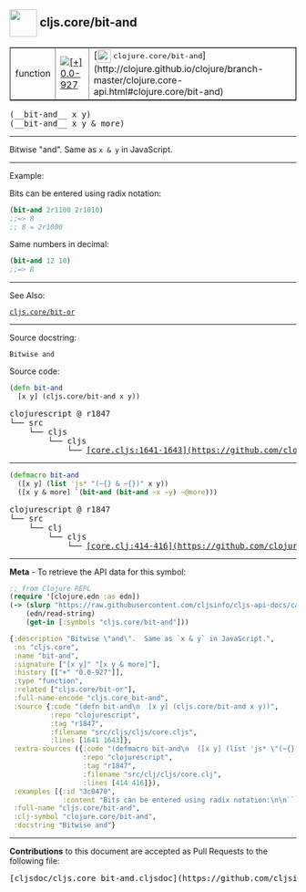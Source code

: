 ## <img width="48px" valign="middle" src="http://i.imgur.com/Hi20huC.png"> cljs.core/bit-and

 <table border="1">
<tr>

<td>function</td>
<td><a href="https://github.com/cljsinfo/cljs-api-docs/tree/0.0-927"><img valign="middle" alt="[+] 0.0-927" src="https://img.shields.io/badge/+-0.0--927-lightgrey.svg"></a> </td>
<td>
[<img height="24px" valign="middle" src="http://i.imgur.com/1GjPKvB.png"> <samp>clojure.core/bit-and</samp>](http://clojure.github.io/clojure/branch-master/clojure.core-api.html#clojure.core/bit-and)
</td>
</tr>
</table>

 <samp>
(__bit-and__ x y)<br>
</samp>
 <samp>
(__bit-and__ x y & more)<br>
</samp>

---

Bitwise "and".  Same as `x & y` in JavaScript.

---

Example:

Bits can be entered using radix notation:

```clj
(bit-and 2r1100 2r1010)
;;=> 8
;; 8 = 2r1000
```

Same numbers in decimal:

```clj
(bit-and 12 10)
;;=> 8
```

---

See Also:

[`cljs.core/bit-or`](cljs.core_bit-or.md)<br>

---

Source docstring:

```
Bitwise and
```

Source code:

```clj
(defn bit-and
  [x y] (cljs.core/bit-and x y))
```

 <pre>
clojurescript @ r1847
└── src
    └── cljs
        └── cljs
            └── <ins>[core.cljs:1641-1643](https://github.com/clojure/clojurescript/blob/r1847/src/cljs/cljs/core.cljs#L1641-L1643)</ins>
</pre>


---

```clj
(defmacro bit-and
  ([x y] (list 'js* "(~{} & ~{})" x y))
  ([x y & more] `(bit-and (bit-and ~x ~y) ~@more)))
```

 <pre>
clojurescript @ r1847
└── src
    └── clj
        └── cljs
            └── <ins>[core.clj:414-416](https://github.com/clojure/clojurescript/blob/r1847/src/clj/cljs/core.clj#L414-L416)</ins>
</pre>

---

__Meta__ - To retrieve the API data for this symbol:

```clj
;; from Clojure REPL
(require '[clojure.edn :as edn])
(-> (slurp "https://raw.githubusercontent.com/cljsinfo/cljs-api-docs/catalog/cljs-api.edn")
    (edn/read-string)
    (get-in [:symbols "cljs.core/bit-and"]))
```

```clj
{:description "Bitwise \"and\".  Same as `x & y` in JavaScript.",
 :ns "cljs.core",
 :name "bit-and",
 :signature ["[x y]" "[x y & more]"],
 :history [["+" "0.0-927"]],
 :type "function",
 :related ["cljs.core/bit-or"],
 :full-name-encode "cljs.core_bit-and",
 :source {:code "(defn bit-and\n  [x y] (cljs.core/bit-and x y))",
          :repo "clojurescript",
          :tag "r1847",
          :filename "src/cljs/cljs/core.cljs",
          :lines [1641 1643]},
 :extra-sources ({:code "(defmacro bit-and\n  ([x y] (list 'js* \"(~{} & ~{})\" x y))\n  ([x y & more] `(bit-and (bit-and ~x ~y) ~@more)))",
                  :repo "clojurescript",
                  :tag "r1847",
                  :filename "src/clj/cljs/core.clj",
                  :lines [414 416]}),
 :examples [{:id "3c0470",
             :content "Bits can be entered using radix notation:\n\n```clj\n(bit-and 2r1100 2r1010)\n;;=> 8\n;; 8 = 2r1000\n```\n\nSame numbers in decimal:\n\n```clj\n(bit-and 12 10)\n;;=> 8\n```"}],
 :full-name "cljs.core/bit-and",
 :clj-symbol "clojure.core/bit-and",
 :docstring "Bitwise and"}

```

---

__Contributions__ to this document are accepted as Pull Requests to the following file:

 <pre>
[cljsdoc/cljs.core_bit-and.cljsdoc](https://github.com/cljsinfo/cljs-api-docs/blob/master/cljsdoc/cljs.core_bit-and.cljsdoc)
</pre>


